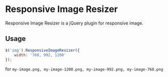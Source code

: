 # Responsive Image Resizer

Responsive Image Resizer is a jQuery plugin for responsive image.

## Usage

```javascript
$('img').ResponsiveImageResizer({
	width: '768, 992, 1200'
});
```

for ```my-image.png, my-image-1200.png, my-image-992.png, my-image-768.png``` 
